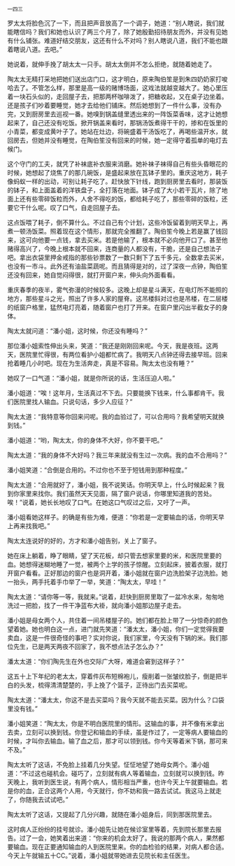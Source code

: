     一四三 

   罗太太将脸色沉了一下，而且把声音放高了一个调子，她道：“别人瞎说，我们就能瞎信吗？我们和她也认识了两三个月了，除了她殷勤招待朋友而外，并没有见她有什么铺张。难道好结交朋友，这还有什么不对吗？别人瞎说八道，我们不能也跟着瞎说八道。去吧。”

   她说着，就伸手挽了胡太太一只手。胡太太倒并不怎么拒绝，就随着她走了。

   陶太太无精打采地把她们送出店门口，这才明白，原来陶伯笙是到朱四奶奶家打唆哈去了。不管怎么样，那里是高一级的赌博场面，这戏法就越变越大了。她心里压着一块石头似的，走回屋子去，把那两杯咖啡泼了，把糖收起，又在桌子边坐着。还是孩子们吵着要睡觉，她才去给他们铺床。然后她想到了一件什么事，没有办完，又到厨房里去巡视一番。她嗅到锅盖缝里透出来的一阵饭菜香味，这才让她想起来了，自己还没有吃饭。掀开锅盖来看时，那锅汤饭煮得干干的，掺和在饭里的小青菜，都变成黄叶子了。她站在灶边，将碗盛着干汤饭吃了，再喝些温开水，就回房去，但她并没有睡觉，在陶伯笙没有回来的时候，她一定得守着孤单的电灯去候门。

   这个守门的工夫，就凭了补袜底补衣服来消磨。她补袜子袜得自己有些头昏眼花的时候，她想起了烧焦了的那几碗饭，是盛起来放在瓦钵子里的。重庆这地方，耗子像蚂蚁一样的出动，可别让耗子吃了。赶快放下针线，跑到厨房里去看时，那装饭的钵子，和上面盖着的洋铁盘子，全打落在地面。钵子成了大小若干瓦片，除了地面上还有些零碎饭粒而外，人舍不得吃的饭，都给耗子吃了，那些零碎的饭粒，还要它干什么呢。叹了口气，自走回屋子去。

   这点饭喂了耗子，倒不算什么。不过自己有个计划，这些冷饭留着到明天早上，再煮一顿汤饭菜。照着现在这个情形，那就完全推翻了。陶伯笙今晚上若是赢了钱回来，这可向他要一点钱，拿去买米。若是他输了，根本就不必向他开口了。甚至他赌得高兴了，今晚上根本就不回来，连商量的人都没有，干脆，还是自己想法子吧。拿出衣袋里押金戒指的那些钞票数了一数只剩下了五千多元，全数拿去买米，也没有一市斗。此外还有油盐菜蔬呢。而且猜得是对的，过了深夜一点钟，陶伯笙还没有回来，她自觉闷得很，就打开窗户来，伸头向外面看看。

   重庆春季的夜半，雾气弥漫的时候较多。这晚上却是星斗满天，在电灯所不能照的地方，那些星斗之光，照出了许多人家的屋脊。这吊楼斜对过也是吊楼，在二层楼的纸窗户格里，猛然电灯亮着，随着窗户也打了开来。在窗户里闪出半截女子的身体。

   陶太太就问道：“潘小姐，这时候，你还没有睡吗？”

   那位潘小姐索性伸出头来，笑道：“我还是刚刚回来呢。今天，我是夜班。这两天，医院里忙得很，有两位看护小姐都忙病了。我明天八点钟还得去接早班。回来抢着睡几小时吧。现在为生活奔走，真是不容易。陶太太也没有睡？”

   她叹了一口气道：“潘小姐，就是你所说的话，生活压迫人啦。”

   潘小姐道：“唉！这年月，生活真过不下去。只要能换下钱来，什么事都肯干。我们医院里找人输血。只说句话，多少人应征？”

   陶太太道：“我特意等你回来问呢。我的血验过了，可以合用吗？我希望明天就换到钱。”

   潘小姐道：“哟，陶太太，你的身体不大好，你不要干吧。”

   陶太太道：“我的身体不大好吗？我三年来就没有生过一次病。我的血不合用吗？”

   潘小姐笑道：“合倒是合用的。不过你也不至于短钱用到那种程度。”

   陶太太道：“合用就好了，潘小姐，我不说笑话。你明天早上，什么时候起来？我到你家里来找你。我们虽然天天见面，隔了窗户说话，你哪里知道我的苦处。唉！”说着，她长长地叹了口气。在她这口气叹过之后，又吁了一声。

   潘小姐看她这样子。的确是有些为难，便道：“你若是一定要输血的话，你明天早上再来找我吧。”

   陶太太连说好的好的，方才和潘小姐告别，关上了窗子。

   她在床上躺着，睁了眼睛，望了天花板，却只管去想家里要的米，和医院里要的血。她想得迷糊地睡了一觉，被两个上学的孩子惊醒。立刻起床，披着衣服，就打开窗户看看。正好那边的窗户也是洞开着，潘小姐就在窗户边洗脸架子边洗脸。她一抬头，两手托着手巾举了一举，笑道：“陶太太，早哇！”

   陶太太道：“请你等一等，我就来。”说着，赶快到厨房里取了一盆冷水来，匆匆地洗过一把脸，找了一件干净蓝布大褂，就向潘小姐那边屋子走去。

   潘小姐是母女两个人，共住着一间吊楼屋子的。她们都在脸上带了一分惊奇的颜色望着她。她也明白这一点，进门就先笑道：“潘太太，潘小姐，你们一定觉得我要卖血，这是一件很奇怪的事吧？实对你说，我们家里，今天没有下锅的米。我们那位先生，已是两天两夜不回家了，我不想点法子怎么办？”

   潘太太道：“你们陶先生在外也交际广大呀，难道会窘到这样子？”

   这五十上下年纪的老太太，穿着件灰布短棉袍儿，瘦削着一张皱纹脸子，倒是把半白的头发，梳得清清楚楚的，手上挽了个篮子，正待出门去买菜呢。

   陶太太道：“潘太太，你这不是去买菜吗？我今天就不能去买菜。因为什么？口袋里没有钱。”

   潘小姐笑道：“陶太太，你是不明白医院里的情形。这输血的事，并不像有米拿出去卖，立刻可以换到钱。你登记和输血的手续，虽是作过了，一定等病人要输血的时候，才叫你去输血。输了血之后，那才可以领到钱。你今天等着米下锅，那可来不及。”

   陶太太听了这话，不免脸上挂着几分失望。怔怔地望了她母女两个。潘小姐道：“不过这也碰机会。碰巧了，立刻就有病人等着输血，立刻就可以换到钱。昨天晚上，我听到医生说，有两个病人，情形相当严重，也许今天上午就要输血。若是你的血，正合这两个人用，今天就行，你不妨和我一路去试试。我这马上就走了，你随我去试试吧。”

   陶太太听了这话，又提起了几分兴趣，就随在潘小姐身后，同到那医院里去。

   这时病人正纷纷的挂号就诊。潘小姐先让她在候诊室里等着，先到院长那里去报告。过了一会，她笑着出来道：“你来的机会太好了。我说的那两个病人，果然都要输血。现在正要通知输血的人到医院里来。你的血检验的结果，对病人都合适。今天上午就输五十CC。”说着，潘小姐就带她进去见院长和主任医生。

